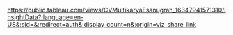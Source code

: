 https://public.tableau.com/views/CVMultikaryaEsanugrah_16347941571310/InsightData?:language=en-US&:sid=&:redirect=auth&:display_count=n&:origin=viz_share_link
